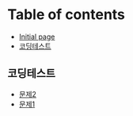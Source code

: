 # Table of contents

* [Initial page](README.md)
* [코딩테스트](undefined.md)

## 코딩테스트 <a id="undefined-1"></a>

* [문제2](undefined-1/2.md)
* [문제1](undefined-1/1.md)

